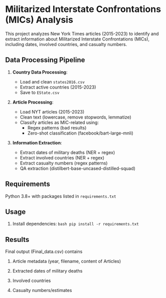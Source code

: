 # Militarized Interstate Confrontations (MICs) Analysis

This project analyzes New York Times articles (2015-2023) to identify and extract information about Militarized Interstate Confrontations (MICs), including dates, involved countries, and casualty numbers.


## Data Processing Pipeline

1. **Country Data Processing**:
   - Load and clean `states2016.csv`
   - Extract active countries (2015-2023)
   - Save to `EState.csv`

2. **Article Processing**:
   - Load NYT articles (2015-2023)
   - Clean text (lowercase, remove stopwords, lemmatize)
   - Classify articles as MIC-related using:
     - Regex patterns (bad results)
     - Zero-shot classification (facebook/bart-large-mnli)

3. **Information Extraction**:
   - Extract dates of military deaths (NER + regex)
   - Extract involved countries (NER + regex)
   - Extract casualty numbers (regex patterns)
   - QA extraction (distilbert-base-uncased-distilled-squad)

## Requirements

Python 3.8+ with packages listed in `requirements.txt`

## Usage

  1. Install dependencies:
    ```bash
    pip install -r requirements.txt
    ```
    

## Results

  Final output (Final_data.csv) contains

  1. Article metadata (year, filename, content of Articles)

  2. Extracted dates of military deaths

  3. Involved countries

  4. Casualty numbers/estimates

